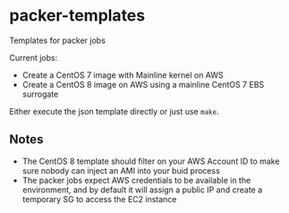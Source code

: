 # packer-templates
Templates for packer jobs

Current jobs:

- Create a CentOS 7 image with Mainline kernel on AWS
- Create a CentOS 8 image on AWS using a mainline CentOS 7 EBS surrogate

Either execute the json template directly or just use `make`.

## Notes

- The CentOS 8 template should filter on your AWS Account ID to make sure nobody can inject an AMI into your buid process
- The packer jobs expect AWS credentials to be available in the environment, and by default it will assign a public IP and create a temporary SG to access the EC2 instance

